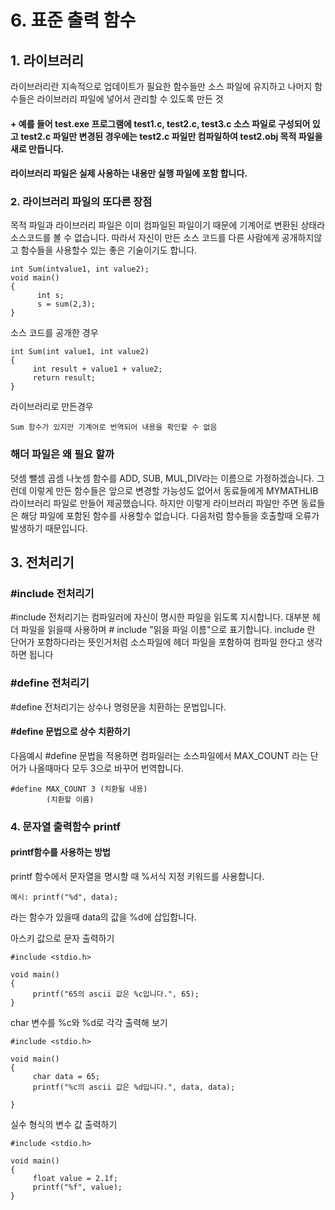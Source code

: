 # 6. 표준 출력 함수

## 1. 라이브러리

라이브러리란 지속적으로 업데이트가 필요한 함수들만 소스 파일에 유지하고 나머지 함수들은 라이브러리 파일에 넣어서 관리할 수 있도록 만든 것

#### + 예를 들어 test.exe 프로그램에 test1.c, test2.c, test3.c 소스 파일로 구성되어 있고 test2.c 파일만 변경된 경우에는 test2.c 파일만 컴파일하여 test2.obj 목적 파일을 새로 만듭니다.

#### 라이브러리 파일은 실제 사용하는 내용만 실행 파일에 포함 합니다.

### 2. 라이브러리 파일의 또다른 장점

목적 파일과 라이브러리 파일은 이미 컴파일된 파일이기 때문에 기계어로 변환된 상태라 소스코드를 볼 수 없습니다. 따라서 자신이 만든 소스 코드를 다른 사람에게 공개하지않고 함수들을 사용할수 있는 좋은 기술이기도 합니다.

 ```
int Sum(intvalue1, int value2);
void main()
{
       int s;
       s = sum(2,3);
}
 ```

 소스 코드를 공개한 경우

```
int Sum(int value1, int value2)
{
     int result + value1 + value2;
     return result;
}
```

라이브러리로 만든경우

```
Sum 함수가 있지만 기계어로 번역되어 내용을 확인할 수 없음
```

### 해더  파일은 왜 필요 할까 

덧셈 뺄셈 곱셈 나눗셈 함수를 ADD, SUB, MUL,DIV라는 이름으로 가정하겠습니다. 그런데 이렇게 만든 함수들은 앞으로 변경할 가능성도 없어서 동료들에게 MYMATHLIB 라이브러리 파일로 만들어 제공했습니다. 하지만 이렇게 라이브러리 파일만 주면 동료들은 해당 파일에 포함된 함수를 사용할수 없습니다. 다음처럼 함수들을 호출할때 오류가 발생하기 때문입니다.

## 3. 전처리기 

###  #include 전처리기

#include 전처리기는 컴파일러에 자신이 명시한 파일을 읽도록 지시합니다. 대부분 헤더 파일을 읽을때 사용하며 # include "읽을 파일 이름"으로 표기합니다. include 란 단어가 포함하다라는 뜻인거처럼 소스파일에 헤더 파일을 포함하여 컴파일 한다고 생각하면 됩니다

### #define 전처리기

#define 전처리기는 상수나 명령문을 치환하는 문법입니다.

#### #define 문법으로 상수 치환하기

다음예시 #define 문법을 적용하면 컴파일러는 소스파일에서 MAX_COUNT 라는 단어가 나올때마다 모두 3으로 바꾸어 번역합니다.

``` 
#define MAX_COUNT 3 (치환될 내용)
        (치환할 이름)
```

### 4. 문자열 출력함수 printf

#### printf함수를 사용하는 방법

printf 함수에서 문자열을 명시할 때 %서식 지정 키워드를 사용합니다.

```
예시: printf("%d", data);
```

라는 함수가 있을때 data의 값을 %d에 삽입합니다.



아스키 값으로 문자 출력하기 

```
#include <stdio.h>

void main()
{
     printf("65의 ascii 값은 %c입니다.", 65);
}
```

char 변수를 %c와 %d로 각각 출력해 보기

```
#include <stdio.h>

void main()
{
     char data = 65;
     printf("%c의 ascii 값은 %d입니다.", data, data);
    
}
```

실수 형식의 변수 값 출력하기

```
#include <stdio.h>

void main()
{
     float value = 2.1f;
     printf("%f", value);
}
```

